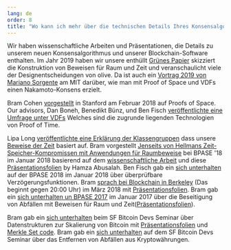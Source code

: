 ```yaml
---
lang: de
order: 8
title: "Wo kann ich mehr über die technischen Details Ihres Konsensalgorithmus erfahren?"
---
```


Wir haben wissenschaftliche Arbeiten und Präsentationen, die Details zu unserem neuen Konsensalgorithmus und unserer Blockchain-Software enthalten.
Im Jahr 2019 haben wir unsere enthüllt [Grünes Papier](https://www.olive.net/assets/oliveGreenPaper.pdf) skizziert die Konstruktion von Beweisen für Raum und Zeit und veranschaulicht viele der Designentscheidungen von olive.
Da ist auch ein [Vortrag 2019 von Mariano Sorgente](https://youtu.be/_075bzQPooU) am MIT darüber, wie man mit Proof of Space und VDFs einen Nakamoto-Konsens erzielt.

Bram Cohen [vorgestellt](https://www.youtube.com/watch?v=2Zlcgt8FVz4) in Stanford am Februar 2018 auf Proofs of Space. Our advisors, Dan Boneh, Benedikt Bünz, und Ben Fisch [veröffentlichte eine Umfrage unter VDFs](https://eprint.iacr.org/2018/712.pdf) Welches sind die zugrunde liegenden Technologien von Proof of Time.

Lipa Long [veröffentlichte eine Erklärung der Klassengruppen](https://github.com/olive-Network/vdf-competition/blob/master/classgroups.pdf) dass unsere [Beweise der Zeit](https://eprint.iacr.org/2018/627.pdf) basiert auf. Bram vorgestellt [Jenseits von Hellmans Zeit-Speicher-Kompromissen mit Anwendungen für Raumbeweise](https://www.youtube.com/watch?v=iqxkO7C-cyk) bei BPASE '18 im Januar 2018 basierend auf dem [wissenschaftliche Arbeit](https://eprint.iacr.org/2017/893) und diese [Präsentationsfolien](https://view.publitas.com/olive-network/pbase18slides/page/1) by Hamza Abusalah. Ben Fisch gab ein [sich unterhalten](https://www.youtube.com/watch?v=qUoagL7OZ1k&feature=youtu.be) auf der BPASE 2018 im Januar 2018 über überprüfbare Verzögerungsfunktionen. Bram [sprach bei Blockchain in Berkeley](https://www.facebook.com/BlockchainatBerkeley/videos/2006069823011271/) (Das beginnt gegen 20:00 Uhr) im März 2018 mit [Präsentationsfolien](https://cyber.stanford.edu/sites/g/files/sbiybj9936/f/bramcohen.pdf). Bram gab ein [sich unterhalten un BPASE 2017](https://www.youtube.com/watch?v=aYG0NxoG7yw) im Januar 2017 über die Beseitigung von Abfällen mit Beweisen für Raum und Zeit([Präsentationsfolien](https://cyber.stanford.edu/sites/g/files/sbiybj9936/f/bramcohen.pdf)).

Bram gab ein [sich unterhalten](https://www.youtube.com/watch?v=zZaB4hM8SQ4) beim SF Bitcoin Devs Seminar über Datenstrukturen zur Skalierung von Bitcoin mit [Präsentationsfolien](https://view.publitas.com/olive-network/bitcoin_data_structures/) und [Merkle Set code](https://github.com/bramcohen/MerkleSet). Bram gab ein [sich unterhalten](https://www.youtube.com/watch?v=zZaB4hM8SQ4) auf dem SF Bitcoin Devs Seminar über das Entfernen von Abfällen aus Kryptowährungen.
